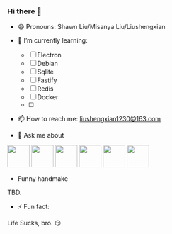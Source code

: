### Hi there 👋

- 😄 Pronouns: Shawn Liu/Misanya Liu/Liushengxian

- 🌱 I’m currently learning:
    - [ ] Electron
    - [ ] Debian
    - [ ] Sqlite
    - [ ] Fastify
    - [ ] Redis
    - [ ] Docker
    - [ ] 

<!--
Here are some ideas to get you started:
- 👯 I’m looking to collaborate on ...
- 🤔 I’m looking for help with ...
-->

- 📫 How to reach me: liushengxian1230@163.com

- 💬 Ask me about

<p>
  
<img width="50" src="https://cdn.jsdelivr.net/gh/devicons/devicon/icons/javascript/javascript-original.svg" />
<img width="50" src="https://cdn.jsdelivr.net/gh/devicons/devicon/icons/nodejs/nodejs-original.svg" />
<img width="50" src="https://cdn.jsdelivr.net/gh/devicons/devicon/icons/react/react-original.svg" />
<img width="50" src="https://cdn.jsdelivr.net/gh/devicons/devicon/icons/vuejs/vuejs-original.svg" />
<img width="50" src="https://cdn.jsdelivr.net/gh/devicons/devicon/icons/angularjs/angularjs-original.svg" />
<img width="50" src="https://cdn.jsdelivr.net/gh/devicons/devicon/icons/jquery/jquery-original.svg" />
</p>

- Funny handmake

TBD.

- ⚡ Fun fact:

Life Sucks, bro. 😏
